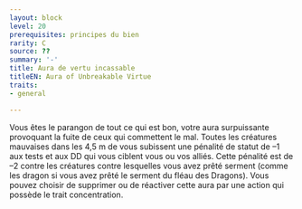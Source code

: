 ```yaml
---
layout: block
level: 20
prerequisites: principes du bien
rarity: C
source: ??
summary: '-'
title: Aura de vertu incassable
titleEN: Aura of Unbreakable Virtue
traits:
- general

---
```


<p>Vous êtes le parangon de tout ce qui est bon, votre aura surpuissante provoquant la fuite de ceux qui commettent le mal. Toutes les créatures mauvaises dans les 4,5 m de vous subissent une pénalité de statut de –1 aux tests et aux DD qui vous ciblent vous ou vos alliés. Cette pénalité est de –2 contre les créatures contre lesquelles vous avez  prêté serment (comme les dragon si vous avez prêté le serment du fléau des Dragons). Vous pouvez choisir de supprimer ou de réactiver cette aura par une action qui possède le trait concentration.</p>
